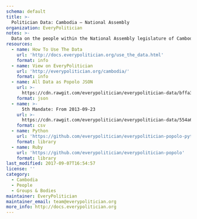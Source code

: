 ```yaml
---
schema: default
title: >-
  Politician Data: Cambodia — National Assembly
organization: EveryPolitician
notes: >-
  Data on the people within the National Assembly legislature of Cambodia.
resources:
  - name: How To Use The Data
    url: 'http://docs.everypolitician.org/use_the_data.html'
    format: info
  - name: View on EveryPolitician
    url: 'http://everypolitician.org/cambodia/'
    format: info
  - name: All Data as Popolo JSON
    url: >-
      https://cdn.rawgit.com/everypolitician/everypolitician-data/bffa38e88389f10b49879331039efe4ac8e8aa18/data/Cambodia/National_Assembly/ep-popolo-v1.0.json
    format: json
  - name: >-
      5th Mandate: From 2013-09-23
    url: >-
      https://cdn.rawgit.com/everypolitician/everypolitician-data/554a6cb306153130ac5558e4c015471d63e57cb7/data/Cambodia/National_Assembly/term-5.csv
    format: csv
  - name: Python
    url: 'https://github.com/everypolitician/everypolitician-popolo-python'
    format: library
  - name: Ruby
    url: 'https://github.com/everypolitician/everypolitician-popolo'
    format: library
last_modified: 2017-09-07T16:54:57
license: ''
category:
  - Cambodia
  - People
  - Groups & Bodies
maintainer: EveryPolitician
maintainer_email: team@everypolitician.org
more_info: http://docs.everypolitician.org
---
```

